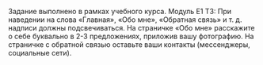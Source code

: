 Задание выполнено в рамках учебного курса. Модуль E1
ТЗ:
При наведении на слова «Главная», «Обо мне», «Обратная связь» и т. д. надписи должны подсвечиваться.
На страничке «Обо мне» расскажите о себе буквально в 2-3 предложениях, приложив вашу фотографию. На страничке с обратной связью оставьте ваши контакты (мессенджеры, социальные сети).
